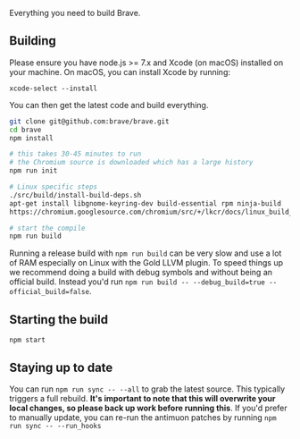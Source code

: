 Everything you need to build Brave.

## Building
Please ensure you have node.js >= 7.x and Xcode (on macOS) installed on your machine. On macOS, you can install Xcode by running:
```
xcode-select --install
```

You can then get the latest code and build everything.
```bash
git clone git@github.com:brave/brave.git
cd brave
npm install

# this takes 30-45 minutes to run
# the Chromium source is downloaded which has a large history
npm run init

# Linux specific steps
./src/build/install-build-deps.sh
apt-get install libgnome-keyring-dev build-essential rpm ninja-build
https://chromium.googlesource.com/chromium/src/+/lkcr/docs/linux_build_instructions.md#notes

# start the compile
npm run build
```
Running a release build with `npm run build` can be very slow and use a lot of RAM especially on Linux with the Gold LLVM plugin.  To speed things up we recommend doing a build with debug symbols and without being an official build.  Instead you'd run `npm run build -- --debug_build=true --official_build=false`.


## Starting the build

`npm start`

## Staying up to date

You can run `npm run sync -- --all` to grab the latest source. This typically triggers a full rebuild. **It's important to note that this will overwrite your local changes, so please back up work before running this**.  If you'd prefer to manually update, you can re-run the antimuon patches by running `npm run sync -- --run_hooks`
